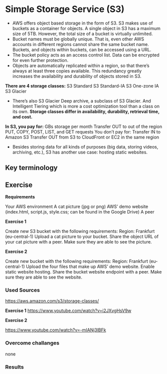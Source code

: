 # Simple Storage Service (S3)

* AWS offers object based storage in the form of S3. S3 makes use of buckets as a container for objects. A single object in S3 has a maximum size of 5TB. However, the total size of a bucket is virtually unlimited.
* Bucket names must be globally unique. That is, even other AWS accounts in different regions cannot share the same bucket name. Buckets, and objects within buckets, can be accessed using a URL.
* The bucket policy acts as an access control list. Data can be encrypted for even further protection.
* Objects are automatically replicated within a region, so that there’s always at least three copies available. This redundancy greatly increases the availability and durability of objects stored in S3.

**There are 4 storage classes:**
S3 Standard
S3 Standard-IA
S3 One-zone IA
S3 Glacier
* There’s also S3 Glacier Deep archive, a subclass of S3 Glacier. And Intelligent Tiering which is more a cost optimization tool than a class on its own.
**Storage classes differ in availability, durability, retrieval time, and cost.**

**In S3, you pay for:**
GBs storage per month
Transfer OUT to out of the region
PUT, COPY, POST, LIST, and GET requests
You don’t pay for:
Transfer IN to Amazon S3
Transfer OUT from S3 to CloudFront or EC2 in the same region

* Besides storing data for all kinds of purposes (big data, storing videos, archiving, etc.), S3 has another use case: hosting static websites.


## Key terminology


## Exercise

**Requirements**

Your AWS environment
A cat picture (jpg or png)
AWS’ demo website (index.html, script.js, style.css; can be found in the Google Drive)
A peer

**Exercise 1**

Create new S3 bucket with the following requirements: Region: Frankfurt (eu-central-1)
Upload a cat picture to your bucket.
Share the object URL of your cat picture with a peer. Make sure they are able to see the picture.

**Exercise 2**

Create new bucket with the following requirements: Region: Frankfurt (eu-central-1)
Upload the four files that make up AWS’ demo website.
Enable static website hosting.
Share the bucket website endpoint with a peer. Make sure they are able to see the website.

### Used Sources

https://aws.amazon.com/s3/storage-classes/

**Exercise 1** 
https://www.youtube.com/watch?v=i2JXvgHsV9w

**Exercise 2** 

https://www.youtube.com/watch?v=-mIANj3lBFk

### Overcome challanges

none

### Results 
